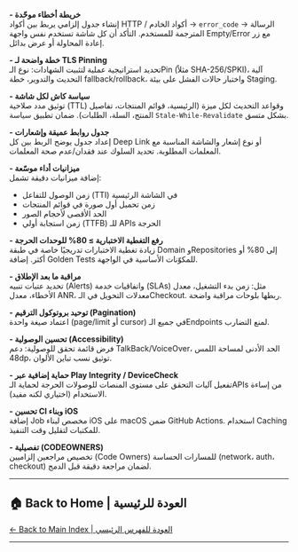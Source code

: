 **\- خريطة أخطاء موحّدة**  
إنشاء جدول إلزامي يربط بين أكواد HTTP / أكواد الخادم → `error_code` → الرسالة المترجمة للمستخدم. التأكد أن كل شاشة تستخدم نفس واجهة Empty/Error مع زر إعادة المحاولة أو عرض بدائل.

**\- خطة واضحة لـ TLS Pinning**  
تحديد استراتيجية عملية لتثبيت الشهادات: نوع الـPin (مثلاً SHA-256/SPKI)، آلية التحديث والتدوير، خطة fallback/rollback، واختبار حالات الفشل على بيئة Staging.

**\- سياسة كاش لكل شاشة**  
توثيق مدد صلاحية (TTL) وقواعد التحديث لكل ميزة (الرئيسية، قوائم المنتجات، تفاصيل المنتج، السلة، الطلبات). ضمان تطبيق سياسة `Stale-While-Revalidate` بشكل متسق.

**\- جدول روابط عميقة وإشعارات**  
إعداد جدول يوضح الربط بين كل Deep Link أو نوع إشعار والشاشة المناسبة مع المعلمات المطلوبة. تحديد السلوك عند فقدان/عدم صحة المعلمات.

**\- ميزانيات أداء موسّعة**  
إضافة ميزانيات دقيقة تشمل:

* زمن الوصول للتفاعل (TTI) في الشاشة الرئيسية  
* زمن تحميل أول صورة في قوائم المنتجات  
* الحد الأقصى لأحجام الصور  
* زمن استجابة أولي (TTFB) للـ APIs الحرجة

**\- رفع التغطية الاختبارية ≥ 80% للوحدات الحرجة**  
زيادة تغطية الاختبارات تدريجيًا خاصة في طبقة Domain وRepositories إلى 80% أو أكثر. إضافة Golden Tests للمكوّنات الأساسية في الواجهة.

**\- مراقبة ما بعد الإطلاق**  
تحديد عتبات تنبيه (Alerts) واتفاقيات خدمة (SLAs) مثل: زمن بدء التشغيل، معدل الأخطاء، معدل ANR، معدلات التحويل في الـCheckout. ربطها بلوحات مراقبة واضحة.

**\- توحيد بروتوكول الترقيم (Pagination)**  
اعتماد صيغة واحدة (page/limit أو cursor) في جميع الـEndpoints لمنع التضارب.

**\- تحسين الوصولية (Accessibility)**  
فرض قائمة تحقق للوصولية: دعم TalkBack/VoiceOver، الحد الأدنى لمساحة اللمس 48dp، توثيق نسب تباين الألوان.

**\- حماية إضافية عبر Play Integrity / DeviceCheck**  
تفعيل آليات التحقق على مستوى المنصات للوصولات الحرجة لحماية الـAPIs من إساءة الاستخدام (اختياري لكنه مفيد).

**\- تحسين CI وبناء iOS**  
إضافة Job مخصص لبناء iOS على macOS ضمن GitHub Actions. استخدام Caching للمكتبات لتقليل وقت التنفيذ.

**\- تفصيلية (CODEOWNERS)**  
تخصيص مراجعين إلزاميين (Code Owners) للمسارات الحساسة (network، auth، checkout) لضمان مراجعة دقيقة قبل الدمج.


---

## 🏠 **Back to Home | العودة للرئيسية**

[← Back to Main Index | العودة للفهرس الرئيسي](../../../index.html)

---
